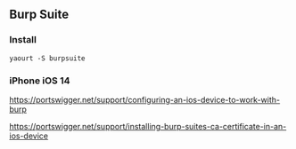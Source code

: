 ## Burp Suite

### Install

```
yaourt -S burpsuite
```

### iPhone iOS 14

https://portswigger.net/support/configuring-an-ios-device-to-work-with-burp

https://portswigger.net/support/installing-burp-suites-ca-certificate-in-an-ios-device

